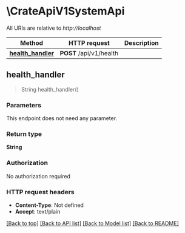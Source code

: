 # \CrateApiV1SystemApi

All URIs are relative to *http://localhost*

Method | HTTP request | Description
------------- | ------------- | -------------
[**health_handler**](CrateApiV1SystemApi.md#health_handler) | **POST** /api/v1/health | 



## health_handler

> String health_handler()


### Parameters

This endpoint does not need any parameter.

### Return type

**String**

### Authorization

No authorization required

### HTTP request headers

- **Content-Type**: Not defined
- **Accept**: text/plain

[[Back to top]](#) [[Back to API list]](../README.md#documentation-for-api-endpoints) [[Back to Model list]](../README.md#documentation-for-models) [[Back to README]](../README.md)

